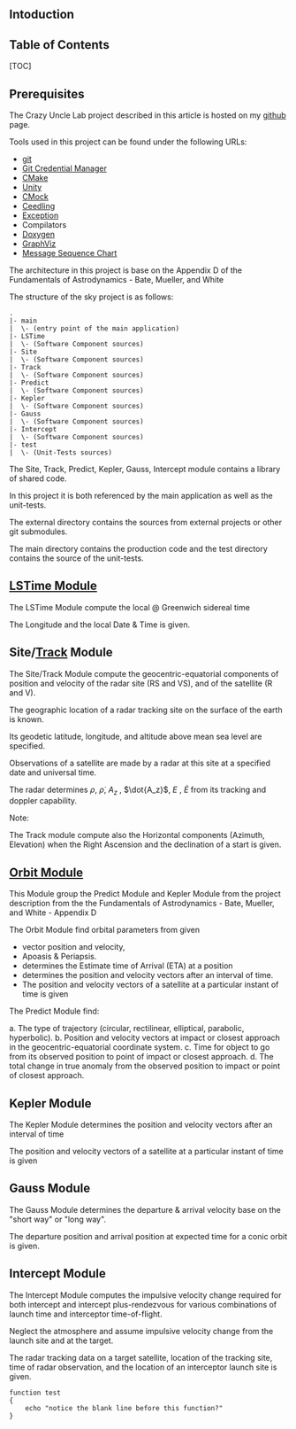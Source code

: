 Intoduction
---------------

Table of Contents
---------------

[TOC]

Prerequisites
---------------

The Crazy Uncle Lab project described in this article is hosted on my [github](https://git-scm.com/) page. 

Tools used in this project can be found under the following URLs:

* [git](https://git-scm.com/)
* [Git Credential Manager](https://github.com/git-ecosystem/git-credential-manager)
* [CMake](https://cmake.org/)
* [Unity](https://www.throwtheswitch.org/unity/)
* [CMock](https://www.throwtheswitch.org/cmock)
* [Ceedling](https://www.throwtheswitch.org/ceedling)
* [Exception](https://www.throwtheswitch.org/cexception)
* Compilators
* [Doxygen](https://www.doxygen.nl)
* [GraphViz](https://graphviz.org/download/)
* [Message Sequence Chart](https://www.mcternan.me.uk/mscgen/)

The architecture in this project is base on the Appendix D of the Fundamentals of Astrodynamics - Bate, Mueller, and White

The structure of the sky project is as follows:

```
.
|- main
|  \- (entry point of the main application)
|- LSTime
|  \- (Software Component sources)
|- Site
|  \- (Software Component sources)
|- Track
|  \- (Software Component sources)
|- Predict
|  \- (Software Component sources)
|- Kepler
|  \- (Software Component sources)
|- Gauss
|  \- (Software Component sources)
|- Intercept
|  \- (Software Component sources)
|- test
|  \- (Unit-Tests sources)
```

The Site, Track, Predict, Kepler, Gauss, Intercept module contains a library of shared code. 

In this project it is both referenced by the main application as well as the unit-tests.

The external directory contains the sources from external projects or other git submodules. 

The main directory contains the production code and the test directory contains the source of the unit-tests.

[LSTime Module](https://github.com/sgabre/CrazyUncleLab/blob/main/SoftwareProduct/LSTime/documentations/LSTime.md)
-----------------

The LSTime Module compute the local @ Greenwich sidereal time 

The Longitude and the local Date & Time is given.

Site/[Track](https://github.com/sgabre/CrazyUncleLab/blob/main/SoftwareProduct/Track/documentation/Track.md) Module
-----------------

The Site/Track Module compute the geocentric-equatorial components of position and velocity of the radar site (RS and VS), and of the satellite (R and V).

The geographic location of a radar tracking site on the surface of the earth is known. 

Its geodetic latitude, longitude, and altitude above mean sea level are specified. 

Observations of a satellite are made by a radar at this site at a specified date and universal time. 

The radar determines $\rho$, $\dot{\rho}$, $A_z$ , $\dot{A_z}$, $E$ , $\dot{E}$ from its tracking and doppler capability.

Note:

The Track module compute also the Horizontal components (Azimuth, Elevation) when the Right Ascension and the declination of a start is given.

[Orbit Module](https://github.com/sgabre/CrazyUncleLab/blob/main/SoftwareProduct/Orbit/documentation/Orbit.md) 
-----------------

This Module group the Predict Module and Kepler Module from the project description from the the Fundamentals of Astrodynamics - Bate, Mueller, and White - Appendix D

The Orbit Module find orbital parameters from given 
- vector position and velocity,
- Apoasis & Periapsis.
- determines the Estimate time of Arrival (ETA) at a position 
- determines the position and velocity vectors after an interval of time.
- The position and velocity vectors of a satellite at a particular instant of time is given

The Predict Module find:

a. The type of trajectory (circular, rectilinear, elliptical, parabolic, hyperbolic).
b. Position and velocity vectors at impact or closest approach in the geocentric-equatorial coordinate system.
c. Time for object to go from its observed position to point of impact or closest approach.
d. The total change in true anomaly from the observed position to impact or point of closest approach.

Kepler Module
-----------------
The Kepler Module determines the position and velocity vectors after an interval of time 

The position and velocity vectors of a satellite at a particular instant of time is given

Gauss Module
-----------------

The Gauss Module determines the departure & arrival velocity base on the "short way" or "long way".

The departure position and arrival position at expected time for a conic orbit is given.

Intercept Module
-----------------

The Intercept Module computes the impulsive velocity change required for both intercept and intercept­ plus-rendezvous for various combinations of launch time and interceptor time-of-flight. 

Neglect the atmosphere and assume impulsive velocity change from the launch site and at the target. 

The radar tracking data on a target satellite, location of the tracking site, time of radar observation, and the location of an interceptor launch site is given. 







``` shell
function test
{
	echo "notice the blank line before this function?"
}
```
